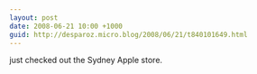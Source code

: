 ```yaml
---
layout: post
date: 2008-06-21 10:00 +1000
guid: http://desparoz.micro.blog/2008/06/21/t840101649.html
---
```

just checked out the Sydney Apple store.
